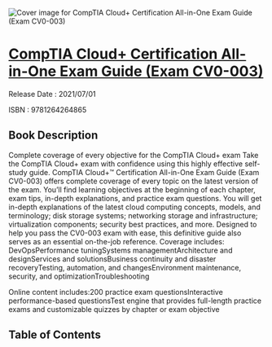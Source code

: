 ![Cover image for CompTIA Cloud+ Certification All-in-One Exam Guide (Exam CV0-003)](https://imgdetail.ebookreading.net/cover/cover/202109/EB9781264264865.jpg)

[CompTIA Cloud+ Certification All-in-One Exam Guide (Exam CV0-003)](https://ebookreading.net/view/book/CompTIA+Cloud%2B+Certification+All-in-One+Exam+Guide+%28Exam+CV0-003%29-EB9781264264865_1.html "CompTIA Cloud+ Certification All-in-One Exam Guide (Exam CV0-003)")
====================================================================================================================

Release Date : 2021/07/01

ISBN : 9781264264865

Book Description
-----------------

Complete coverage of every objective for the CompTIA Cloud+ exam
Take the CompTIA Cloud+ exam with confidence using this highly effective self-study guide. CompTIA Cloud+™ Certification All-in-One Exam Guide (Exam CV0-003) offers complete coverage of every topic on the latest version of the exam. You’ll find learning objectives at the beginning of each chapter, exam tips, in-depth explanations, and practice exam questions. You will get in-depth explanations of the latest cloud computing concepts, models, and terminology; disk storage systems; networking storage and infrastructure; virtualization components; security best practices, and more. Designed to help you pass the CV0-003 exam with ease, this definitive guide also serves as an essential on-the-job reference.
Coverage includes:
DevOpsPerformance tuningSystems managementArchitecture and designServices and solutionsBusiness continuity and disaster recoveryTesting, automation, and changesEnvironment maintenance, security, and optimizationTroubleshooting

Online content includes:200 practice exam questionsInteractive performance-based questionsTest engine that provides full-length practice exams and customizable quizzes by chapter or exam objective




  

Table of Contents
-----------------

